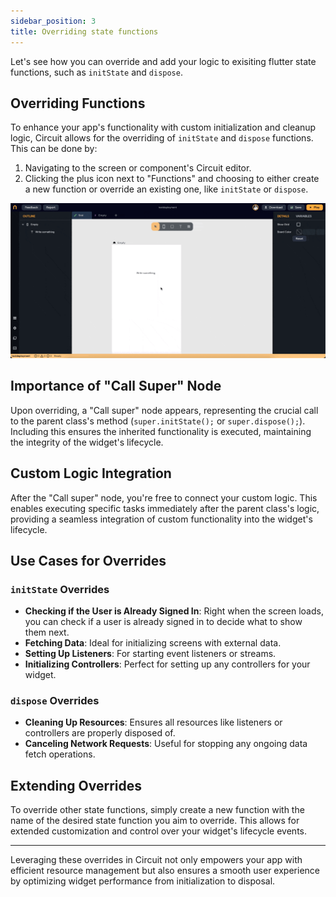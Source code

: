 ```yaml
---
sidebar_position: 3
title: Overriding state functions
---
```


Let's see how you can override and add your logic to exisiting flutter state functions, such as `initState` and `dispose`.

## Overriding Functions

To enhance your app's functionality with custom initialization and cleanup logic, Circuit allows for the overriding of `initState` and `dispose` functions. This can be done by:

1. Navigating to the screen or component's Circuit editor.
2. Clicking the plus icon next to "Functions" and choosing to either create a new function or override an existing one, like `initState` or `dispose`.

![](./img/override.gif)


## Importance of "Call Super" Node

Upon overriding, a "Call super" node appears, representing the crucial call to the parent class's method (`super.initState();` or `super.dispose();`). Including this ensures the inherited functionality is executed, maintaining the integrity of the widget's lifecycle.

## Custom Logic Integration

After the "Call super" node, you're free to connect your custom logic. This enables executing specific tasks immediately after the parent class's logic, providing a seamless integration of custom functionality into the widget's lifecycle.

## Use Cases for Overrides

### `initState` Overrides
- **Checking if the User is Already Signed In**: Right when the screen loads, you can check if a user is already signed in to decide what to show them next.
- **Fetching Data**: Ideal for initializing screens with external data.
- **Setting Up Listeners**: For starting event listeners or streams.
- **Initializing Controllers**: Perfect for setting up any controllers for your widget.

### `dispose` Overrides

- **Cleaning Up Resources**: Ensures all resources like listeners or controllers are properly disposed of.
- **Canceling Network Requests**: Useful for stopping any ongoing data fetch operations.

## Extending Overrides

To override other state functions, simply create a new function with the name of the desired state function you aim to override. This allows for extended customization and control over your widget's lifecycle events.

---

Leveraging these overrides in Circuit not only empowers your app with efficient resource management but also ensures a smooth user experience by optimizing widget performance from initialization to disposal.
